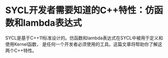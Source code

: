 # SYCL开发者需要知道的C++特性：仿函数和lambda表达式

SYCL是基于C++11标准设计的。仿函数和lambda表达式在SYCL中被用于定义和使用Kernel函数，
是任何一个开发者必须使用的工具。这篇文章将帮助你了解这两个C++特性。
